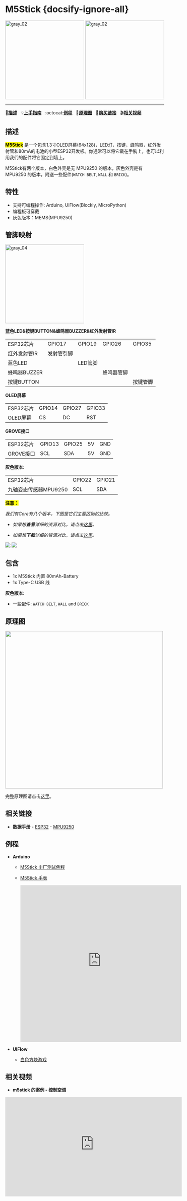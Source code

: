 # M5Stick {docsify-ignore-all}

<img src="assets/img/product_pics/core/minicore/m5stick/m5stick_02.png" alt="gray_02" width="250" height="250">
<img src="assets/img/product_pics/core/minicore/m5stick/m5stick_04.png" alt="gray_02" width="250" height="250">

* * *

:memo:**[描述](#描述)**&nbsp;&nbsp;&nbsp;:bulb:**[上手指南](zh_CN/quick_start/m5stick/m5stick_quick_start)**&nbsp;&nbsp;&nbsp;:octocat:**[例程](#例程)**&nbsp;&nbsp;&nbsp;:electric_plug:**[原理图](#原理图)**&nbsp;&nbsp;&nbsp;🛒**[购买链接](https://item.taobao.com/item.htm?spm=a1z10.3-c.w4002-1172588106.11.257b425esTi92S&id=581055502939)**&nbsp;&nbsp;&nbsp;:clapper:**[相关视频](#相关视频)**

## 描述

<mark>**M5Stick**</mark> 是一个包含1.3寸OLED屏幕(64x128)，LED灯，按键，蜂鸣器，红外发射管和80mA的电池的小型ESP32开发板。你通常可以将它戴在手腕上，也可以利用我们的配件将它固定到墙上。

M5Stick有两个版本，白色外壳是无 MPU9250 的版本，灰色外壳是有 MPU9250 的版本，附送一些配件(`WATCH BELT`, `WALL` 和 `BRICK`)。

## 特性

-  支持可编程操作: Arduino, UIFlow(Blockly, MicroPython)
-  编程板可穿戴
-  灰色版本：MEMS(MPU9250)

## 管脚映射

 <img src="assets/img/product_pics/core/minicore/m5stick/m5stick_03.png" alt="gray_04" width="250" height="250">

**蓝色LED&按键BUTTON&蜂鸣器BUZZER&红外发射管IR**

<table>
 <tr><td>ESP32芯片</td><td>GPIO17</td><td>GPIO19</td><td>GPIO26</td><td>GPIO35</td></tr>
 <tr><td>红外发射管IR</td><td>发射管引脚</td><td> </td><td> </td><td> </td></tr>
 <tr><td>蓝色LED</td><td> </td><td>LED管脚</td><td> </td><td> </td></tr>
<tr><td>蜂鸣器BUZZER</td><td> </td><td> </td><td>蜂鸣器管脚</td></tr>
<tr><td>按键BUTTON</td><td> </td><td> </td><td> </td><td>按键管脚</td></tr>
</table>

**OLED屏幕**

<table>
 <tr><td>ESP32芯片</td><td>GPIO14</td><td>GPIO27</td><td>GPIO33</td>
 <tr><td>OLED屏幕</td><td>CS</td><td>DC</td><td>RST</td>
</table>

**GROVE接口**

<table>
 <tr><td>ESP32芯片</td><td>GPIO13</td><td>GPIO25</td><td>5V</td><td>GND</td></tr>
 <tr><td>GROVE接口</td><td>SCL</td><td>SDA</td><td>5V</td><td>GND</td></tr>
</table>

**灰色版本:**

<table>
 <tr><td>ESP32芯片</td><td>GPIO22</td><td>GPIO21</td>
 <tr><td>九轴姿态传感器MPU9250</td><td>SCL</td><td>SDA</td>
</table>

**<mark>注意：</mark>**

*我们有Core有几个版本，下图是它们主要区别的比较。*

- *如果想**查看**详细的资源对比，请点击[这里](https://github.com/m5stack/M5-Schematic/blob/master/Core/hardware_difference_between_cores_zh_CN.md)。*

- *如果想**下载**详细的资源对比，请点击[这里](https://github.com/m5stack/M5-Schematic/blob/master/Core/M5%20Core%20Detailed%20Comparison.xlsx)。*

<img src="https://m5stack.oss-cn-shenzhen.aliyuncs.com/image/m5-docs_table/core_comparison/core_main_comparison_04_zh_CN.png">

<img src="https://m5stack.oss-cn-shenzhen.aliyuncs.com/image/m5-docs_table/core_comparison/core_main_comparison_05_zh_CN.png">

## 包含

-  1x M5Stick 内置 80mAh-Battery
-  1x Type-C USB 线

**灰色版本:**
-  一些配件: `WATCH BELT`, `WALL` and `BRICK`

## 原理图

<img src="assets/img/product_pics/core/minicore/m5stick/m5stick_sch.png" width="500" height="500">

完整原理图请点击[这里](https://github.com/m5stack/M5-Schematic/tree/master/Core/m5stick)。

## 相关链接

-  **数据手册** - [ESP32](https://www.espressif.com/sites/default/files/documentation/esp32_datasheet_cn.pdf) - [MPU9250](https://www.invensense.com/wp-content/uploads/2015/02/PS-MPU-9250A-01-v1.1.pdf)

## 例程

* **Arduino**

    - [M5Stick 出厂测试例程](https://github.com/m5stack/M5Stack/tree/master/examples/Stick/FactoryTest)

    - [M5Stick 手表](https://github.com/eggfly/StickWatch)

        <iframe height=498 width=510 src='https://m5stack.oss-cn-shenzhen.aliyuncs.com/video/Blog/Twitch201901/M5Stick%20Watch.mp4' frameborder="0" allow="accelerometer; autoplay; encrypted-media; gyroscope; picture-in-picture" allowfullscreen></iframe>

* **UIFlow**

    - [白色方块游戏](https://github.com/m5stack/M5-ProductExampleCodes/tree/master/Core/M5Stick/UIFlow)

## 相关视频

- **m5stick 的案例 - 控制空调**

<iframe width="560" height="315" src="https://m5stack.oss-cn-shenzhen.aliyuncs.com/video/Blog/Twitch201901/M5Stick%20controll%20AC.mp4" frameborder="0" allow="accelerometer; autoplay; encrypted-media; gyroscope; picture-in-picture" allowfullscreen></iframe>
